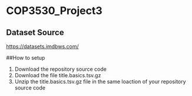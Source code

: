 # COP3530_Project3

## Dataset Source
https://datasets.imdbws.com/

##How to setup
1. Download the repository source code
2. Download the file title.basics.tsv.gz
3. Unzip the title.basics.tsv.gz file in the same loaction of your repository source code
